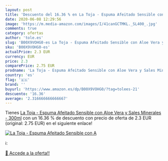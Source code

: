 ```yaml
---
layout: post
title: 'Descuento del 16.36 % en La Toja - Espuma Afeitado Sensible con A'
date: 2020-06-08 12:29:56
image: 'https://m.media-amazon.com/images/I/41canGCTMKL._SL400_.jpg'
comments: true
category: ofertas
author: 'tole.es'
slug: 'B00X9VOHG0-es La Toja - Espuma Afeitado Sensible con Aloe Vera y Sales...'
sku: 'B00X9VOHG0-es'
actualPrice: 2.3 EUR
currency: EUR
price: 2.3
comparePrice: 2.75 EUR
prodname: 'La Toja - Espuma Afeitado Sensible con Aloe Vera y Sales Minerales - 300ml'
country: 'es'
flag: '🇪🇸'
brand: ''
buyurl: 'https://www.amazon.es/dp/B00X9VOHG0/?tag=tolees-21'
descuento: '16.36'
average: '2.316666666666667'
---
```


Tienes [La Toja - Espuma Afeitado Sensible con Aloe Vera y Sales Minerales - 300ml](https://www.amazon.es/dp/B00X9VOHG0/?tag=tolees-21) con un 16.36 % de descuento con precio de oferta de 2.3 EUR (original: 2.75 EUR) en el siguiente enlace!

[![La Toja - Espuma Afeitado Sensible con A](https://m.media-amazon.com/images/I/41canGCTMKL._SL400_.jpg)](https://www.amazon.es/dp/B00X9VOHG0/?tag=tolees-21)

ℹ️:


[🛒 Accede a la oferta!!](https://www.amazon.es/dp/B00X9VOHG0/?tag=tolees-21)

